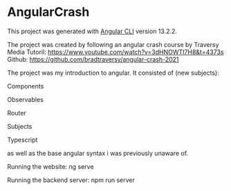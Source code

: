 # AngularCrash

This project was generated with [Angular CLI](https://github.com/angular/angular-cli) version 13.2.2.

The project was created by following an angular crash course by Traversy Media 
Tutoril: https://www.youtube.com/watch?v=3dHNOWTI7H8&t=4373s 
Github: https://github.com/bradtraversy/angular-crash-2021

The project was my introduction to angular. It consisted of (new subjects):

Components

Observables

Router

Subjects

Typescript

as well as the base angular syntax i was previously unaware of.

Running the website: ng serve

Running the backend server: npm run server


